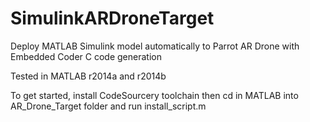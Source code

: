 SimulinkARDroneTarget
=====================

Deploy MATLAB Simulink model automatically to Parrot AR Drone with Embedded Coder C code generation

Tested in MATLAB r2014a and r2014b

To get started, install CodeSourcery toolchain then cd in MATLAB into AR_Drone_Target folder and run install_script.m